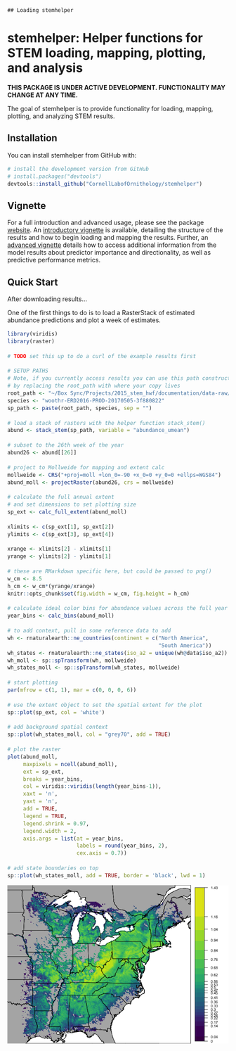 
<!-- README.md is generated from README.Rmd. Please edit that file -->
    ## Loading stemhelper

stemhelper: Helper functions for STEM loading, mapping, plotting, and analysis
==============================================================================

<!-- [![License: GPL v3](https://img.shields.io/badge/License-GPL%20v3-blue.svg)](http://www.gnu.org/licenses/gpl-3.0) -->
**THIS PACKAGE IS UNDER ACTIVE DEVELOPMENT. FUNCTIONALITY MAY CHANGE AT ANY TIME.**

The goal of stemhelper is to provide functionality for loading, mapping, plotting, and analyzing STEM results.

Installation
------------

You can install stemhelper from GitHub with:

``` r
# install the development version from GitHub
# install.packages("devtools")
devtools::install_github("CornellLabofOrnithology/stemhelper")
```

Vignette
--------

For a full introduction and advanced usage, please see the package [website](https://cornelllabofornithology.github.io/stemhelper). An [introductory vignette](https://cornelllabofornithology.github.io/stemhelper/articles/stem-intro-mapping.html) is available, detailing the structure of the results and how to begin loading and mapping the results. Further, an [advanced vignette](ttps://cornelllabofornithology.github.io/stemhelper/articles/stem-pipd.html) details how to access additional information from the model results about predictor importance and directionality, as well as predictive performance metrics.

Quick Start
-----------

After downloading results...

One of the first things to do is to load a RasterStack of estimated abundance predictions and plot a week of estimates.

``` r
library(viridis)
library(raster)

# TODO set this up to do a curl of the example results first

# SETUP PATHS
# Note, if you currently access results you can use this path construction
# by replacing the root_path with where your copy lives
root_path <- "~/Box Sync/Projects/2015_stem_hwf/documentation/data-raw/"
species <- "woothr-ERD2016-PROD-20170505-3f880822"
sp_path <- paste(root_path, species, sep = "")

# load a stack of rasters with the helper function stack_stem()
abund <- stack_stem(sp_path, variable = "abundance_umean")

# subset to the 26th week of the year
abund26 <- abund[[26]]

# project to Mollweide for mapping and extent calc
mollweide <- CRS("+proj=moll +lon_0=-90 +x_0=0 +y_0=0 +ellps=WGS84")
abund_moll <- projectRaster(abund26, crs = mollweide)

# calculate the full annual extent
# and set dimensions to set plotting size
sp_ext <- calc_full_extent(abund_moll)

xlimits <- c(sp_ext[1], sp_ext[2])
ylimits <- c(sp_ext[3], sp_ext[4])

xrange <- xlimits[2] - xlimits[1]
yrange <- ylimits[2] - ylimits[1]

# these are RMarkdown specific here, but could be passed to png()
w_cm <- 8.5
h_cm <- w_cm*(yrange/xrange)
knitr::opts_chunk$set(fig.width = w_cm, fig.height = h_cm)

# calculate ideal color bins for abundance values across the full year
year_bins <- calc_bins(abund_moll)

# to add context, pull in some reference data to add
wh <- rnaturalearth::ne_countries(continent = c("North America",
                                                "South America"))
wh_states <- rnaturalearth::ne_states(iso_a2 = unique(wh@data$iso_a2))
wh_moll <- sp::spTransform(wh, mollweide)
wh_states_moll <- sp::spTransform(wh_states, mollweide)

# start plotting
par(mfrow = c(1, 1), mar = c(0, 0, 0, 6))

# use the extent object to set the spatial extent for the plot
sp::plot(sp_ext, col = 'white')

# add background spatial context
sp::plot(wh_states_moll, col = "grey70", add = TRUE)

# plot the raster
plot(abund_moll,
     maxpixels = ncell(abund_moll),
     ext = sp_ext,
     breaks = year_bins,
     col = viridis::viridis(length(year_bins-1)),
     xaxt = 'n',
     yaxt = 'n',
     add = TRUE,
     legend = TRUE,
     legend.shrink = 0.97,
     legend.width = 2,
     axis.args = list(at = year_bins,
                      labels = round(year_bins, 2),
                      cex.axis = 0.7))

# add state boundaries on top
sp::plot(wh_states_moll, add = TRUE, border = 'black', lwd = 1)
```

<img src="README-quick_start-1.png" style="display: block; margin: auto;" />
